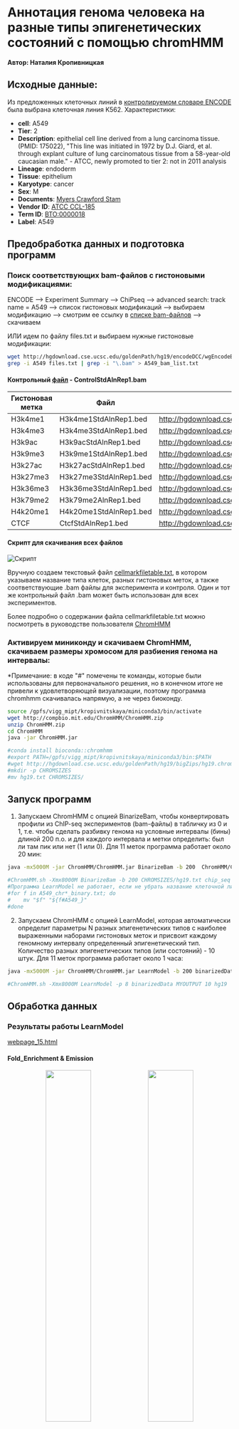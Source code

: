 # Аннотация генома человека на разные типы эпигенетических состояний с помощью chromHMM

**Автор: Наталия Кропивницкая**

## Исходные данные:
Из предложенных клеточных линий в [контролируемом словаре ENCODE](https://genome.ucsc.edu/ENCODE/dataMatrix/encodeChipMatrixHuman.html) была выбрана клеточная линия K562. Характеристики:
- **cell**: A549
- **Tier**: 2
- **Description**: epithelial cell line derived from a lung carcinoma tissue. (PMID: 175022), "This line was initiated in 1972 by D.J. Giard, et al. through explant culture of lung carcinomatous tissue from a 58-year-old caucasian male." - ATCC, newly promoted to tier 2: not in 2011 analysis
- **Lineage**: endoderm
- **Tissue**: epithelium
- **Karyotype**: cancer
- **Sex**: M
- **Documents**: [Myers Crawford Stam](https://genome.ucsc.edu/ENCODE/protocols/cell/human/A549_Stam_protocol.pdf)
- **Vendor ID**: [ATCC CCL-185](http://www.atcc.org/ATCCAdvancedCatalogSearch/ProductDetails/tabid/452/Default.aspx?ATCCNum=CCL-185&Template=cellBiology)
- **Term ID**: [BTO:0000018](http://www.ebi.ac.uk/ontology-lookup/browse.do?ontName=BTO&termId=BTO%3A0000018)
- **Label**: A549

## Предобработка данных и подготовка программ
### Поиск соответствующих bam-файлов с гистоновыми модификациями:

ENCODE --> Experiment Summary --> ChiPseq --> advanced search: track name = A549 --> список гистоновых модификаций --> выбираем модификацию --> смотрим ее ссылку в [списке bam-файлов](http://hgdownload.cse.ucsc.edu/goldenPath/hg19/encodeDCC/wgEncodeBroadHistone/) --> скачиваем

ИЛИ идем по файлу files.txt и выбираем нужные гистоновые модификации:

```bash
wget http://hgdownload.cse.ucsc.edu/goldenPath/hg19/encodeDCC/wgEncodeBroadHistone/files.txt
grep -i A549 files.txt | grep -i "\.bam" > A549_bam_list.txt
```

#### Контрольный [файл](http://hgdownload.cse.ucsc.edu/goldenPath/hg19/encodeDCC/wgEncodeBroadHistone/wgEncodeBroadHistoneA549ControlDex100nmAlnRep1.bam) - ControlStdAlnRep1.bam
| Гистоновая метка | Файл | Ссылка на файл |
| ------------- | ------------- | ------------- |
|	H3k4me1 |	H3k4me1StdAlnRep1.bed	| http://hgdownload.cse.ucsc.edu/goldenPath/hg19/encodeDCC/wgEncodeBroadHistone/wgEncodeBroadHistoneA549H3k04me1Etoh02AlnRep1.bam |
|	H3k4me3 |	H3k4me3StdAlnRep1.bed |	http://hgdownload.cse.ucsc.edu/goldenPath/hg19/encodeDCC/wgEncodeBroadHistone/wgEncodeBroadHistoneA549H3k04me3Etoh02AlnRep1.bam |
|	H3k9ac |	H3k9acStdAlnRep1.bed |	http://hgdownload.cse.ucsc.edu/goldenPath/hg19/encodeDCC/wgEncodeBroadHistone/wgEncodeBroadHistoneA549H3k09acEtoh02AlnRep1.bam |
|	H3k9me3 |	H3k9me1StdAlnRep1.bed |	http://hgdownload.cse.ucsc.edu/goldenPath/hg19/encodeDCC/wgEncodeBroadHistone/wgEncodeBroadHistoneA549H3k09me3Etoh02AlnRep1.bam |
|	H3k27ac |	H3k27acStdAlnRep1.bed |	http://hgdownload.cse.ucsc.edu/goldenPath/hg19/encodeDCC/wgEncodeBroadHistone/wgEncodeBroadHistoneA549H3k27acEtoh02AlnRep1.bam |
|	H3k27me3 |	H3k27me3StdAlnRep1.bed |	http://hgdownload.cse.ucsc.edu/goldenPath/hg19/encodeDCC/wgEncodeBroadHistone/wgEncodeBroadHistoneA549H3k27me3Etoh02AlnRep1.bam |
|	H3k36me3 |	H3k36me3StdAlnRep1.bed |	http://hgdownload.cse.ucsc.edu/goldenPath/hg19/encodeDCC/wgEncodeBroadHistone/wgEncodeBroadHistoneA549H3k36me3Etoh02AlnRep1.bam |
|	H3k79me2 |	H3k79me2AlnRep1.bed |	http://hgdownload.cse.ucsc.edu/goldenPath/hg19/encodeDCC/wgEncodeBroadHistone/wgEncodeBroadHistoneA549H3k79me2Etoh02AlnRep1.bam |
|	H4k20me1 |	H4k20me1StdAlnRep1.bed |	http://hgdownload.cse.ucsc.edu/goldenPath/hg19/encodeDCC/wgEncodeBroadHistone/wgEncodeBroadHistoneA549H4k20me1Etoh02AlnRep1.bam |
|	CTCF |	CtcfStdAlnRep1.bed |	http://hgdownload.cse.ucsc.edu/goldenPath/hg19/encodeDCC/wgEncodeBroadHistone/wgEncodeBroadHistoneA549CtcfEtoh02AlnRep1.bam |

#### Скрипт для скачивания всех файлов
![Скрипт](https://github.com/Natali17/chipseq-chromHMM-hw4/blob/main/img/downloading_bam.png) 

Вручную создаем текстовый файл [cellmarkfiletable.txt](https://github.com/Natali17/chipseq-chromHMM-hw4/blob/main/data/cellmarkfiletable.txt), в котором указываем название типа клеток, разных гистоновых меток, а также соответствующие .bam файлы для эксперимента и контроля. Один и тот же контрольный файл .bam может быть использован для всех экспериментов.

Более подробно о содержании файла cellmarkfiletable.txt можно посмотреть в руководстве пользователя [ChromHMM](https://github.com/Natali17/chipseq-chromHMM-hw4/blob/main/data/ChromHMM_tutorial.pdf)

### Активируем миниконду и скачиваем ChromHMM, скачиваем размеры хромосом для разбиения генома на интервалы:
*Примечание: в коде "#" помечены те команды, которые были использованы для первоначального решения, но в конечном итоге не привели к удовлетворяющей визуализации, поэтому программа chromhmm скачивалась напрямую, а не через биоконду.

```bash
source /gpfs/vigg_mipt/kropivnitskaya/miniconda3/bin/activate
wget http://compbio.mit.edu/ChromHMM/ChromHMM.zip
unzip ChromHMM.zip
cd ChromHMM
java -jar ChromHMM.jar

#conda install bioconda::chromhmm
#export PATH=/gpfs/vigg_mipt/kropivnitskaya/miniconda3/bin:$PATH
#wget http://hgdownload.cse.ucsc.edu/goldenPath/hg19/bigZips/hg19.chrom.sizes -O hg19.txt
#mkdir -p CHROMSIZES
#mv hg19.txt CHROMSIZES/
```

## Запуск программ
1. Запускаем ChromHMM с опцией BinarizeBam, чтобы конвертировать профили из ChIP-seq экспериментов (bam-файлы) в табличку из 0 и 1, т.е. чтобы сделать разбивку генома на условные интервалы (бины) длиной 200 п.о. и для каждого интервала и метки определить: был ли там пик или нет (1 или 0). Для 11 меток программа работает около 20 мин:

```bash
java -mx5000M -jar ChromHMM/ChromHMM.jar BinarizeBam -b 200  ChromHMM/CHROMSIZES/hg19.txt chip_seq cellmarkfiletable.txt binarizedData

#ChromHMM.sh -Xmx8000M BinarizeBam -b 200 CHROMSIZES/hg19.txt chip_seq cellmarkfiletable.txt binarizedData
#Программа LearnModel не работает, если не убрать название клеточной линии из названий бинарных файлов, поэтому:
#for f in A549_chr*_binary.txt; do
#    mv "$f" "${f#A549_}"
#done
```

2. Запускаем ChromHMM с опцией LearnModel, которая автоматически определит параметры N разных эпигенетических типов с наиболее выраженными наборами гистоновых меток и присвоит каждому геномному интервалу определенный эпигенетический тип. Количество разных эпигенетических типов (или состояний) - 10 штук. Для 11 меток программа работает около 1 часа:

```bash
java -mx5000M -jar ChromHMM/ChromHMM.jar LearnModel -b 200 binarizedData/ MYOUTPUT 15 hg19

#ChromHMM.sh -Xmx8000M LearnModel -p 8 binarizedData MYOUTPUT 10 hg19
```

## Обработка данных

### Результаты работы LearnModel
[webpage_15.html](https://github.com/Natali17/chipseq-chromHMM-hw4/blob/main/data/webpage_15.html)

#### Fold_Enrichment & Emission
<p align="center">
  <img src="https://github.com/Natali17/chipseq-chromHMM-hw4/blob/main/img/A549_15_overlap.png" width="45%" />
  <img src="https://github.com/Natali17/chipseq-chromHMM-hw4/blob/main/img/emissions_15.png" width="45%" />
</p>

#### RefSeqTES & RefSeqTSS
<p align="center">
  <img src="https://github.com/Natali17/chipseq-chromHMM-hw4/blob/main/img/A549_15_RefSeqTES_neighborhood.png" width="45%" />
  <img src="https://github.com/Natali17/chipseq-chromHMM-hw4/blob/main/img/A549_15_RefSeqTSS_neighborhood.png" width="45%" />
</p>

#### Transition
![overlap](https://github.com/Natali17/chipseq-chromHMM-hw4/blob/main/img/transitions_15.png)

### Геномный браузер
#### Настройки геномного браузера
http://genome.ucsc.edu --> My Data --> Custom Tracks --> загружаем файл [A549_15_dense.bed]() --> Return to current position --> Regulation  --> ENCODE Regulation (show, full) & ENC Histone (show) (click) --> Broad Histone (show, full) (click) --> [выбор нужных параметров]() --> Submit --> выбор нужного региона --> получаем изображения.
![adjusting_browser](https://github.com/Natali17/chipseq-chromHMM-hw4/blob/main/img/adjusting_browser.png)

![state12](https://github.com/Natali17/chipseq-chromHMM-hw4/blob/main/img/state12.png)
#### Определение эпигенетических состояний

Краткая сводка из публичных источников, за какие эпигенетические состояния могут отвечать использованные гистоновые маркеры:
| Метка | Ассоциированные состояния ChromHMM | 
|---------------|------------------------------------------------|
| H3K4me3 | Active Promoter, Weak Promoter (зависит от наличия H3K27ac) | 
| H3K4me1 | Strong Enhancer, Weak/Poised Enhancer (зависит от наличия H3K36me3) |  
| H3K27ac | Strong Enhancer, Active Promoter | 
| H3K9ac | Active Promoter, Enhancer | 
| H3K27me3 | Heterochromatin, repressed | 
| H3K9me3 | Heterochromatin, Repetitive/CNV | 
| H3K36me3 | Transcribed Exon (тело гена) | 
| H3K79me2 | Transcribed, Transcription Elongation (транскрибируемые области активных генов) |
| H4K20me1 | Weak Transcribed, Heterochromatin | 
| CTCF | Insulator, Weak Enchancer |

* График "Fold Enrichment A549_15" показывает, насколько сильно каждое состояние обогащено по отношению к геномным элементам, таким как TSS, гены, экзоны, CpG островки и т.п.
* График "Emission Parameters" показывает вероятность присутствия различных гистоновых меток в каждом из 15 состояний.

На основе графиков "Fold Enrichment A549_15" и "Emissions_15" и сопоставления с визуализацией геномным браузером, вот итоговая таблица, интерпретирующая состояния ChromHMM для клеточной линии A549, модель с 15 состояниями:

| State | Биологическая интерпретация        | Обоснование (по обогащению)                                                             |
|-------|-------------------------------------|------------------------------|
| 1     |  Heterochromatin           | Сильное обогащение по LaminB1, умеренно по Genome%; H3k27me3                                                            |
| 2     |  Repressed            | Обогащение по LaminB1 и Genome%; никаких пиков                                                    |
| 3     |  Heterochromatin            | Сильное обогащение по LaminB1; H3k9me3                                                  |
| 4     |    Weak Transcribed        | Обогащение по RefSeqGene, меньше RefSeqExon, RefSeqTES; H3k9me3+H3k36me3                         |
| 5     |  Transcribed Exon    | Обогащение по RefSeqGene, RefSeqExon, RefSeqTES; H3k36me3                                             |
| 6     |  Transcriptional Elongation/Transcribed              | Обогащение по RefSeqGene, меньше RefSeqExon, RefSeqTES; H3k36me3+H3k79me2                              |
| 7     |    Weak Transcribed            | Яркое обогащение по RefSeqGene; H3K79me2                                                                  |
| 8     |   Transcriptional Elongation/Transcribed       | Яркое обогащение по RefSeqGene; H3k4me1+H3K36me3                                  |
| 9     |   Genic Enhancer             | Сильное обогащение по RefSeqTES, RefSeqGene, RefSeqExon; H3K4me1+H3K36me3                                          |
| 10    |   Inactive Enhancer          | Нет чётких обогащений, умеренные сигналы рядом с LaminB1 и RefSeqGene                                                |
| 11    |  Active Enchancer   | Нет чётких обогащений, умеренные сигналы рядом с RefSeqTES и RefSeqTSS2Kb; H3K4me1+H3K27ac                                          |
| 12    |  Transcriptional Elongation       | Сильное обогащение по RefSeqGene, меньше RefSeqTES и RefSeqTSS2Kb; H3k79me2                                       |
| 13    |  Active promoter           | Сильное обогащение по CpGIsland, RefSeqExon, RefSeqTSS и RefSeqTSS2Kb; H3K4me3+H3K27ac           |
| 14    |  Weak Transcribed        | Сигнал слабее, но аналогично State 13; H3k4me3                                      |
| 15    |   Insulator        | Умеренное обогащение по LaminB1; Ctcf                                                 |

#### Код для переименования эпигенетических состояний
```python
state_names = [ 'Heterochromatin',
                'Repressed',
                'Heterochromatin',
                'Weak_Transcribed',
                'Transcribed_Exon',
                'Transcriptional_Elongation',
                'Weak_Transcribed',
                'Transcriptional_Elongation',
                'Genic_Enhancer',
                'Inactive_Enhancer',
                'Active_Enhancer',
                'Transcriptional_Elongation',
                'Active_Promoter',
                'Weak_Transcribed',
                'Inculator' ]

with open(f'A549_15_dense.bed', 'r') as origin_file:
  with open(f'A549_15_dense_named.bed', 'w') as named_file:
    lines = origin_file.readlines()
    named_file.write(lines[0])
    for line in lines[1:]:
        line_splited = line.split('\t')
        line_splited[3] += '_' + state_names[int(line_splited[3]) - 1]
        named_file.write('\t'.join(line_splited))
```
Файлы A549_15_dense.bed и A549_15_dense_named.bed находятсяв папке data.

#### Полученная визуализация
![named_visualization](https://github.com/Natali17/chipseq-chromHMM-hw4/blob/main/img/named_visualization.png)





